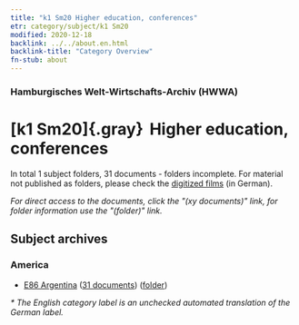 ```yaml
---
title: "k1 Sm20 Higher education, conferences"
etr: category/subject/k1 Sm20
modified: 2020-12-18
backlink: ../../about.en.html
backlink-title: "Category Overview"
fn-stub: about
---
```


### Hamburgisches Welt-Wirtschafts-Archiv (HWWA)
# [k1 Sm20]{.gray}&#8201; Higher education, conferences&#160; 





In total 1 subject folders, 31 documents - folders incomplete.
For material not published as folders, please check the [digitized films](/film/h1_sh) (in German).

_For direct access to the documents, click the "(xy documents)" link, for folder information use the "(folder)" link._

## Subject archives



### America

- [E86 Argentina](../../../geo/about.en.html#E86) (<a href="https://dfg-viewer.de/show/?tx_dlf[id]=https://pm20.zbw.eu/mets/sh/1416xx/141692/2147xx/214779/public.mets.en.xml" target="_blank">31 documents</a>) ([folder](http://purl.org/pressemappe20/folder/sh/141692,214779))


_* The English category label is an unchecked automated translation of the German label._

